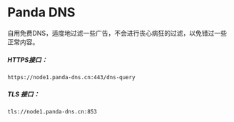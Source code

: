 # Panda DNS

自用免费DNS，适度地过滤一些广告，不会进行丧心病狂的过滤，以免错过一些正常内容。

##### HTTPS接口：

```
https://node1.panda-dns.cn:443/dns-query
```
##### TLS 接口：

```
tls://node1.panda-dns.cn:853
```
